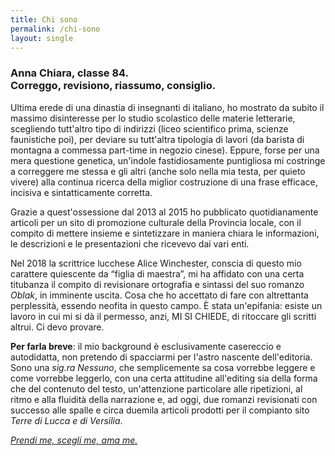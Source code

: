 ```yaml
---
title: Chi sono
permalink: /chi-sono
layout: single
---
```


<h3>Anna Chiara, classe 84.<br/>
Correggo, revisiono, riassumo, consiglio.</h3>

Ultima erede di una dinastia di insegnanti di italiano, ho mostrato da subito il
massimo disinteresse per lo studio scolastico delle materie letterarie,
scegliendo tutt'altro tipo di indirizzi (liceo scientifico prima, scienze
faunistiche poi), per deviare su tutt'altra tipologia di lavori (da barista di
montagna a commessa part-time in negozio cinese). Eppure, forse per una mera
questione genetica, un'indole fastidiosamente puntigliosa mi costringe a
correggere me stessa e gli altri (anche solo nella mia testa, per quieto vivere)
alla continua ricerca della miglior costruzione di una frase efficace, incisiva
e sintatticamente corretta.

Grazie a quest'ossessione dal 2013 al 2015 ho pubblicato quotidianamente
articoli per un sito di promozione culturale della Provincia locale, con il
compito di mettere insieme e sintetizzare in maniera chiara le informazioni, le
descrizioni e le presentazioni che ricevevo dai vari enti.

Nel 2018 la scrittrice lucchese Alice Winchester, conscia di questo mio
carattere quiescente da “figlia di maestra”, mi ha affidato con una certa
titubanza il compito di revisionare ortografia e sintassi del suo romanzo
*Oblak*, in imminente uscita. Cosa che ho accettato di fare con altrettanta
perplessità, essendo neofita in questo campo. È stata un'epifania: esiste un
lavoro in cui mi si dà il permesso, anzi, MI SI CHIEDE, di ritoccare gli scritti
altrui. Ci devo provare.

**Per farla breve**: il mio background è esclusivamente casereccio e
autodidatta, non pretendo di spacciarmi per l'astro nascente dell'editoria. Sono
una *sig.ra Nessuno*, che semplicemente sa cosa vorrebbe leggere e come vorrebbe
leggerlo, con una certa attitudine all'editing sia della forma che del contenuto
del testo, un'attenzione particolare alle ripetizioni, al ritmo e alla fluidità
della narrazione e, ad oggi, due romanzi revisionati con successo alle spalle e
circa duemila articoli prodotti per il compianto sito *Terre di Lucca e di
Versilia*.

*[Prendi me, scegli me, ama me.](contatti)*
